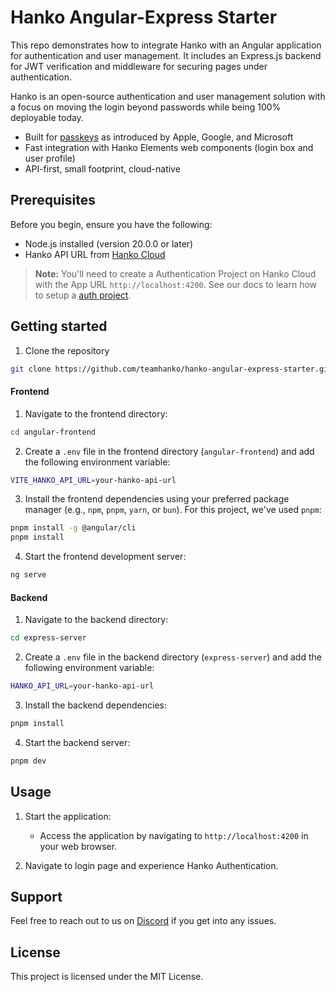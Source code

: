 # Hanko Angular-Express Starter

This repo demonstrates how to integrate Hanko with an Angular application for authentication and user management. It includes an Express.js backend for JWT verification and middleware for securing pages under authentication.

Hanko is an open-source authentication and user management solution with a focus on moving the login beyond passwords while being 100% deployable today.

- Built for [passkeys](https://www.passkeys.io) as introduced by Apple, Google, and Microsoft
- Fast integration with Hanko Elements web components (login box and user profile)
- API-first, small footprint, cloud-native

## Prerequisites

Before you begin, ensure you have the following:

- Node.js installed (version 20.0.0 or later)
- Hanko API URL from [Hanko Cloud](https://cloud.hanko.io/)

> **Note:**
> You'll need to create a Authentication Project on Hanko Cloud with the App URL `http://localhost:4200`. See our docs to learn how to setup a [auth project](https://docs.hanko.io/setup-hanko-cloud).

## Getting started

1. Clone the repository

```bash
git clone https://github.com/teamhanko/hanko-angular-express-starter.git
```

#### Frontend

1. Navigate to the frontend directory:

```bash
cd angular-frontend
```

2. Create a `.env` file in the frontend directory (`angular-frontend`) and add the following environment variable:

```sh
VITE_HANKO_API_URL=your-hanko-api-url
```

3. Install the frontend dependencies using your preferred package manager (e.g., `npm`, `pnpm`, `yarn`, or `bun`). For this project, we've used `pnpm`:

```bash
pnpm install -g @angular/cli
pnpm install
```

4. Start the frontend development server:

```bash
ng serve
```

#### Backend

1. Navigate to the backend directory:

```bash
cd express-server
```

2. Create a `.env` file in the backend directory (`express-server`) and add the following environment variable:

```sh
HANKO_API_URL=your-hanko-api-url
```

3. Install the backend dependencies:

```bash
pnpm install
```

4. Start the backend server:

```bash
pnpm dev
```

## Usage

1. Start the application:

   - Access the application by navigating to `http://localhost:4200` in your web browser.

2. Navigate to login page and experience Hanko Authentication.


## Support

Feel free to reach out to us on [Discord](https://hanko.io/community) if you get into any issues.

## License

This project is licensed under the MIT License.



